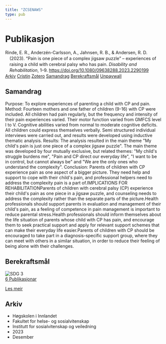 ```yaml
---
title: "ZCSENAWS"
type: pub
---
```

<h1>Publikasjon</h1>
<article id="csl-bib-container-ZCSENAWS" class="csl-bib-container">
  <div class="csl-bib-body" style="line-height: 1.35; padding-left: 1em; text-indent:-1em;">
  <div class="csl-entry">Rinde, E. R., Anderz&#xE9;n-Carlsson, A., Jahnsen, R. B., &amp; Andersen, R. D. (2023). &#x201C;Pain is one piece of a complex jigsaw puzzle&#x201D; &#x2013; experiences of raising a child with cerebral palsy who has pain. <i>Disability and Rehabilitation</i>, 1&#x2013;9. <a href="https://doi.org/10.1080/09638288.2023.2290199">https://doi.org/10.1080/09638288.2023.2290199</a></div>
</div>
  <div class="csl-bib-buttons">
    <a href="#taxonomy-article-ZCSENAWS" class="csl-bib-button">Arkiv</a>
    <a href="https://app.cristin.no/results/show.jsf?id=2212146" alt="Cristin URL" class="csl-bib-button">Cristin</a>
    <a href="http://zotero.org/groups/5402882/items/ZCSENAWS" alt="Zotero URL" class="csl-bib-button">Zotero</a>
    <a href="#abstract-article-ZCSENAWS" class="csl-bib-button">Samandrag</a>
    <a href="#sdg-article-ZCSENAWS" class="csl-bib-button">Berekraftsmål</a>
    <a href="https://www.tandfonline.com/doi/pdf/10.1080/09638288.2023.2290199?needAccess=true" class="csl-bib-button">Unpaywall</a>
  </div>
  <div id="csl-bib-meta-container-ZCSENAWS"></div>
</article>
<div id="csl-bib-meta-ZCSENAWS" class="csl-bib-meta">
  <article id="abstract-article-ZCSENAWS" class="abstract-article">
    <h1>Samandrag</h1>
    Purpose: To explore experiences of parenting a child with CP and pain. Method: Fourteen mothers and one father of children (9-16) with CP were included. All children had pain regularly, but the frequency and intensity of their pain experiences varied. Their motor function varied from GMFCS level I to V. Cognitive abilities varied from normal to moderate cognitive deficits. All children could express themselves verbally. Semi structured individual interviews were carried out, and results were developed using inductive thematic analysis. Results: The analysis resulted in the main theme "My child's pain is just one piece of a complex jigsaw puzzle". The main theme was developed by four mutually exclusive, but related themes: "My child's struggle burdens me", "Pain and CP direct our everyday life", "I want to be in control, but cannot always be" and "We are the only ones who understand the complexity". Conclusion: Parents of children with CP experience pain as one aspect of a bigger picture. They need help and support to cope with their child's pain, and professional helpers need to address the complexity pain is a part of.IMPLICATIONS FOR REHABILITATIONParents of children with cerebral palsy (CP) experience their child's pain as one piece in a jigsaw puzzle, and counseling needs to address the complexity rather than the separate parts of the picture.Health professionals should support parents in evaluation and management of their child's pain, as a feeling of competence in pain management is important to reduce parental stress.Health professionals should inform themselves about the life situation of parents whose child with CP has pain, and encourage them to seek practical support and apply for relevant support schemes that can make their everyday life easier.Parents of children with CP should be encouraged to take part in a diagnosis-specific support group, where they can meet with others in a similar situation, in order to reduce their feeling of being alone with their challenges.
  </article>
  <article id="sdg-article-ZCSENAWS" class="sdg-article">
    <h1>Berekraftsmål</h1>
    <div class="sdg-container"><div id="sdg3" class="sdg"> <img src="{{< params subfolder >}}images/sdg/sdg03_no.png" class="image" alt="SDG 3"> <div class="sdg-overlay"> <a href="{{< params subfolder >}}no/archive/?sdg=3#archive" class="sdg-publication-count"><span>6</span> Publikasjonar</a> <p><a href="NA" class="sdg-read-more">Les meir</a></p> </div> </div></div>
  </article>
  <article id="taxonomy-article-ZCSENAWS" class="taxonomy-article">
    <h1>Arkiv</h1>
    <ul>
      <li>Høgskolen i Innlandet</li>
      <li>Fakultet for helse- og sosialvitenskap</li>
      <li>Institutt for sosialvitenskap og veiledning</li>
      <li>2023</li>
      <li>Desember</li>
    </ul>
  </article>
</div>
